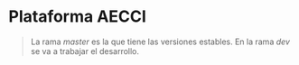 # Plataforma AECCI

> La rama *master* es la que tiene las versiones estables. En la rama *dev* se va a trabajar el desarrollo.